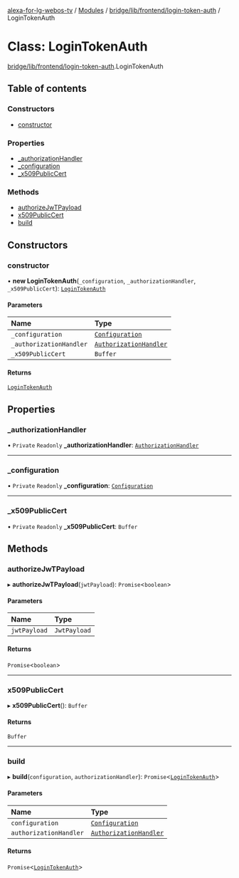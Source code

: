 [alexa-for-lg-webos-tv](../README.md) / [Modules](../modules.md) / [bridge/lib/frontend/login-token-auth](../modules/bridge_lib_frontend_login_token_auth.md) / LoginTokenAuth

# Class: LoginTokenAuth

[bridge/lib/frontend/login-token-auth](../modules/bridge_lib_frontend_login_token_auth.md).LoginTokenAuth

## Table of contents

### Constructors

- [constructor](bridge_lib_frontend_login_token_auth.LoginTokenAuth.md#constructor)

### Properties

- [\_authorizationHandler](bridge_lib_frontend_login_token_auth.LoginTokenAuth.md#_authorizationhandler)
- [\_configuration](bridge_lib_frontend_login_token_auth.LoginTokenAuth.md#_configuration)
- [\_x509PublicCert](bridge_lib_frontend_login_token_auth.LoginTokenAuth.md#_x509publiccert)

### Methods

- [authorizeJwTPayload](bridge_lib_frontend_login_token_auth.LoginTokenAuth.md#authorizejwtpayload)
- [x509PublicCert](bridge_lib_frontend_login_token_auth.LoginTokenAuth.md#x509publiccert)
- [build](bridge_lib_frontend_login_token_auth.LoginTokenAuth.md#build)

## Constructors

### constructor

• **new LoginTokenAuth**(`_configuration`, `_authorizationHandler`, `_x509PublicCert`): [`LoginTokenAuth`](bridge_lib_frontend_login_token_auth.LoginTokenAuth.md)

#### Parameters

| Name | Type |
| :------ | :------ |
| `_configuration` | [`Configuration`](bridge_lib_configuration.Configuration.md) |
| `_authorizationHandler` | [`AuthorizationHandler`](../modules/bridge_lib_frontend_auth.md#authorizationhandler) |
| `_x509PublicCert` | `Buffer` |

#### Returns

[`LoginTokenAuth`](bridge_lib_frontend_login_token_auth.LoginTokenAuth.md)

## Properties

### \_authorizationHandler

• `Private` `Readonly` **\_authorizationHandler**: [`AuthorizationHandler`](../modules/bridge_lib_frontend_auth.md#authorizationhandler)

___

### \_configuration

• `Private` `Readonly` **\_configuration**: [`Configuration`](bridge_lib_configuration.Configuration.md)

___

### \_x509PublicCert

• `Private` `Readonly` **\_x509PublicCert**: `Buffer`

## Methods

### authorizeJwTPayload

▸ **authorizeJwTPayload**(`jwtPayload`): `Promise`\<`boolean`\>

#### Parameters

| Name | Type |
| :------ | :------ |
| `jwtPayload` | `JwtPayload` |

#### Returns

`Promise`\<`boolean`\>

___

### x509PublicCert

▸ **x509PublicCert**(): `Buffer`

#### Returns

`Buffer`

___

### build

▸ **build**(`configuration`, `authorizationHandler`): `Promise`\<[`LoginTokenAuth`](bridge_lib_frontend_login_token_auth.LoginTokenAuth.md)\>

#### Parameters

| Name | Type |
| :------ | :------ |
| `configuration` | [`Configuration`](bridge_lib_configuration.Configuration.md) |
| `authorizationHandler` | [`AuthorizationHandler`](../modules/bridge_lib_frontend_auth.md#authorizationhandler) |

#### Returns

`Promise`\<[`LoginTokenAuth`](bridge_lib_frontend_login_token_auth.LoginTokenAuth.md)\>
